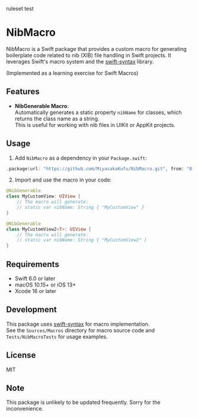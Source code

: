 ruleset test

# NibMacro

NibMacro is a Swift package that provides a custom macro for generating boilerplate code related to nib (XIB) file handling in Swift projects. It leverages Swift's macro system and the [swift-syntax](https://github.com/apple/swift-syntax) library.

(Implemented as a learning exercise for Swift Macros)

## Features

- **NibGenerable Macro**:  
  Automatically generates a static property `nibName` for classes, which returns the class name as a string.  
  This is useful for working with nib files in UIKit or AppKit projects.

## Usage

1. Add `NibMacro` as a dependency in your `Package.swift`:

```swift
.package(url: "https://github.com/MiyasakaKufu/NibMacro.git", from: "0.0.1")
```

2. Import and use the macro in your code:

```swift
@NibGenerable
class MyCustomView: UIView {
    // The macro will generate:
    // static var nibName: String { "MyCustomView" }
}

@NibGenerable
class MyCustomView2<T>: UIView {
    // The macro will generate:
    // static var nibName: String { "MyCustomView2" }
}
```

## Requirements

- Swift 6.0 or later
- macOS 10.15+ or iOS 13+
- Xcode 16 or later

## Development

This package uses [swift-syntax](https://github.com/apple/swift-syntax) for macro implementation.  
See the `Sources/Macros` directory for macro source code and `Tests/NibMacroTests` for usage examples.

## License

MIT

## Note

This package is unlikely to be updated frequently. Sorry for the inconvenience.
